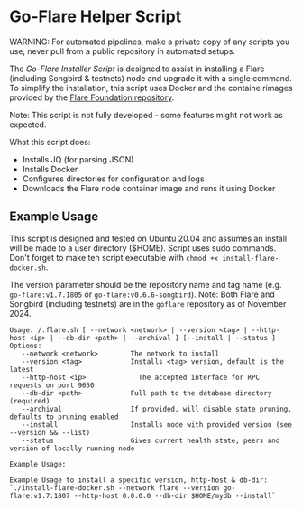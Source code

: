 # Go-Flare Helper Script

WARNING: For automated pipelines, make a private copy of any scripts you use, never pull from a public repository in automated setups.

The _Go-Flare Installer Script_ is designed to assist in installing a Flare (including Songbird & testnets) node and upgrade it with a single command. To simplify the installation, this script uses Docker and the containe rimages provided by the [Flare Foundation repository](https://hub.docker.com/r/flarefoundation/go-flare/tags).

Note: This script is not fully developed - some features might not work as expected.

What this script does:

- Installs JQ (for parsing JSON)
- Installs Docker
- Configures directories for configuration and logs
- Downloads the Flare node container image and runs it using Docker


## Example Usage

This script is designed and tested on Ubuntu 20.04 and assumes an install will be made to a user directory ($HOME). Script uses sudo commands. Don't forget to make teh script executable with `chmod +x install-flare-docker.sh`.

The version parameter should be the repository name and tag name (e.g. `go-flare:v1.7.1805` or `go-flare:v0.6.6-songbird`). Note: Both Flare and Songbird (including testnets) are in the `goflare` repository as of November 2024.

```
Usage: /.flare.sh [ --network <network> | --version <tag> | --http-host <ip> | --db-dir <path> | --archival ] [--install | --status ]
Options:
   --network <network>        The network to install
   --version <tag>            Installs <tag> version, default is the latest
   --http-host <ip>  			The accepted interface for RPC requests on port 9650
   --db-dir <path>            Full path to the database directory (required)
   --archival                 If provided, will disable state pruning, defaults to pruning enabled
   --install                  Installs node with provided version (see --version && --list)
   --status                   Gives current health state, peers and version of locally running node

Example Usage:

Example Usage to install a specific version, http-host & db-dir:
`./install-flare-docker.sh --network flare --version go-flare:v1.7.1807 --http-host 0.0.0.0 --db-dir $HOME/mydb --install`
```

